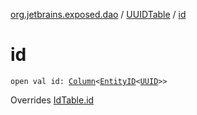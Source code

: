 [org.jetbrains.exposed.dao](../index.md) / [UUIDTable](index.md) / [id](.)

# id

`open val id: `[`Column`](../../org.jetbrains.exposed.sql/-column/index.md)`<`[`EntityID`](../-entity-i-d/index.md)`<`[`UUID`](http://docs.oracle.com/javase/6/docs/api/java/util/UUID.html)`>>`

Overrides [IdTable.id](../-id-table/id.md)

